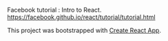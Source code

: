 Facebook tutorial : Intro to React.
https://facebook.github.io/react/tutorial/tutorial.html

This project was bootstrapped with [Create React App](https://github.com/facebookincubator/create-react-app).